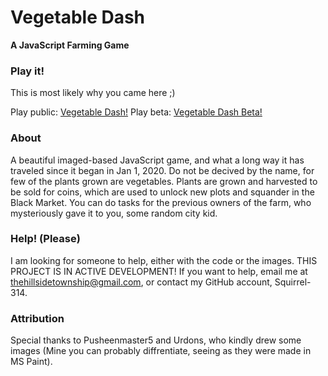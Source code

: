 # Vegetable Dash
**A JavaScript Farming Game**

### Play it!
This is most likely why you came here ;)

Play public: [Vegetable Dash!](https://vegetable-dash.herokuapp.com/)
Play beta: [Vegetable Dash Beta!](https://vegetable-dash-beta.herokuapp.com/)

### About
A beautiful imaged-based JavaScript game, and what a long way it has traveled since it began in Jan 1, 2020. Do not be decived by the name, for few of the plants grown are vegetables. Plants are grown and harvested to be sold for coins, which are used to unlock new plots and squander in the Black Market. You can do tasks for the previous owners of the farm, who mysteriously gave it to you, some random city kid.

### Help! (Please)
I am looking for someone to help, either with the code or the images. THIS PROJECT IS IN ACTIVE DEVELOPMENT! If you want to help, email me at thehillsidetownship@gmail.com, or contact my GitHub account, Squirrel-314.

### Attribution
Special thanks to Pusheenmaster5 and Urdons, who kindly drew some images (Mine you can probably diffrentiate, seeing as they were made in MS Paint). 

